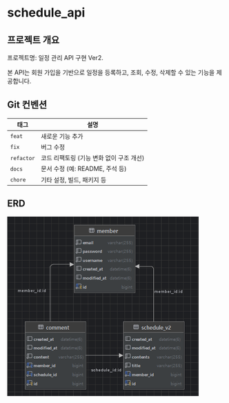 # schedule_api

## 프로젝트 개요

프로젝트명: 일정 관리 API 구현 Ver2.

본 API는 회원 가입을 기반으로 일정을 등록하고, 조회, 수정, 삭제할 수 있는 기능을 제공합니다.

## Git 컨벤션
| 태그       | 설명                                       |
|------------|--------------------------------------------|
| `feat`     | 새로운 기능 추가                           |
| `fix`      | 버그 수정                                  |
| `refactor` | 코드 리팩토링 (기능 변화 없이 구조 개선)   |
| `docs`     | 문서 수정 (예: README, 주석 등)            |
| `chore`    | 기타 설정, 빌드, 패키지 등                 |

## ERD
![erd.PNG](docs/erd.PNG)